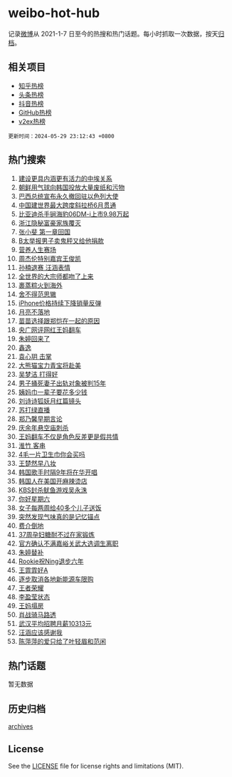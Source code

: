 # weibo-hot-hub

记录[微博](https://www.weibo.com)从 2021-1-7 日至今的热搜和热门话题。每小时抓取一次数据，按天[归档](archives)。

## 相关项目

- [知乎热榜](https://github.com/lonnyzhang423/zhihu-hot-hub)
- [头条热榜](https://github.com/lonnyzhang423/toutiao-hot-hub)
- [抖音热榜](https://github.com/lonnyzhang423/douyin-hot-hub)
- [GitHub热榜](https://github.com/lonnyzhang423/github-hot-hub)
- [v2ex热榜](https://github.com/lonnyzhang423/v2ex-hot-hub)


`更新时间：2024-05-29 23:12:43 +0800`

## 热门搜索

1. [建设更具内涵更有活力的中埃关系](https://m.weibo.cn/search?containerid=100103type%3D1%26t%3D10%26q%3D%23%E5%BB%BA%E8%AE%BE%E6%9B%B4%E5%85%B7%E5%86%85%E6%B6%B5%E6%9B%B4%E6%9C%89%E6%B4%BB%E5%8A%9B%E7%9A%84%E4%B8%AD%E5%9F%83%E5%85%B3%E7%B3%BB%23&stream_entry_id=51&isnewpage=1&extparam=seat%3D1%26filter_type%3Drealtimehot%26stream_entry_id%3D51%26c_type%3D51%26pos%3D0%26cate%3D10103%26q%3D%2523%25E5%25BB%25BA%25E8%25AE%25BE%25E6%259B%25B4%25E5%2585%25B7%25E5%2586%2585%25E6%25B6%25B5%25E6%259B%25B4%25E6%259C%2589%25E6%25B4%25BB%25E5%258A%259B%25E7%259A%2584%25E4%25B8%25AD%25E5%259F%2583%25E5%2585%25B3%25E7%25B3%25BB%2523%26dgr%3D0%26display_time%3D1716995562%26pre_seqid%3D171699556280393447139)
1. [朝鲜用气球向韩国投放大量废纸和污物](https://m.weibo.cn/search?containerid=100103type%3D1%26t%3D10%26q%3D%23%E6%9C%9D%E9%B2%9C%E7%94%A8%E6%B0%94%E7%90%83%E5%90%91%E9%9F%A9%E5%9B%BD%E6%8A%95%E6%94%BE%E5%A4%A7%E9%87%8F%E5%BA%9F%E7%BA%B8%E5%92%8C%E6%B1%A1%E7%89%A9%23&stream_entry_id=31&isnewpage=1&extparam=seat%3D1%26filter_type%3Drealtimehot%26lcate%3D5001%26c_type%3D31%26realpos%3D1%26cate%3D5001%26q%3D%2523%25E6%259C%259D%25E9%25B2%259C%25E7%2594%25A8%25E6%25B0%2594%25E7%2590%2583%25E5%2590%2591%25E9%259F%25A9%25E5%259B%25BD%25E6%258A%2595%25E6%2594%25BE%25E5%25A4%25A7%25E9%2587%258F%25E5%25BA%259F%25E7%25BA%25B8%25E5%2592%258C%25E6%25B1%25A1%25E7%2589%25A9%2523%26band_rank%3D1%26stream_entry_id%3D31%26flag%3D0%26dgr%3D0%26pos%3D0%26display_time%3D1716995562%26pre_seqid%3D171699556280393447139)
1. [巴西总统宣布永久撤回驻以色列大使](https://m.weibo.cn/search?containerid=100103type%3D1%26t%3D10%26q%3D%23%E5%B7%B4%E8%A5%BF%E6%80%BB%E7%BB%9F%E5%AE%A3%E5%B8%83%E6%B0%B8%E4%B9%85%E6%92%A4%E5%9B%9E%E9%A9%BB%E4%BB%A5%E8%89%B2%E5%88%97%E5%A4%A7%E4%BD%BF%23&stream_entry_id=31&isnewpage=1&extparam=seat%3D1%26filter_type%3Drealtimehot%26lcate%3D5001%26c_type%3D31%26realpos%3D2%26cate%3D5001%26q%3D%2523%25E5%25B7%25B4%25E8%25A5%25BF%25E6%2580%25BB%25E7%25BB%259F%25E5%25AE%25A3%25E5%25B8%2583%25E6%25B0%25B8%25E4%25B9%2585%25E6%2592%25A4%25E5%259B%259E%25E9%25A9%25BB%25E4%25BB%25A5%25E8%2589%25B2%25E5%2588%2597%25E5%25A4%25A7%25E4%25BD%25BF%2523%26band_rank%3D2%26stream_entry_id%3D31%26flag%3D1%26dgr%3D0%26pos%3D1%26display_time%3D1716995562%26pre_seqid%3D171699556280393447139)
1. [中国建世界最大跨度斜拉桥6月贯通](https://m.weibo.cn/search?containerid=100103type%3D1%26t%3D10%26q%3D%23%E4%B8%AD%E5%9B%BD%E5%BB%BA%E4%B8%96%E7%95%8C%E6%9C%80%E5%A4%A7%E8%B7%A8%E5%BA%A6%E6%96%9C%E6%8B%89%E6%A1%A56%E6%9C%88%E8%B4%AF%E9%80%9A%23&stream_entry_id=31&isnewpage=1&extparam=seat%3D1%26filter_type%3Drealtimehot%26lcate%3D5001%26c_type%3D31%26realpos%3D3%26cate%3D5001%26q%3D%2523%25E4%25B8%25AD%25E5%259B%25BD%25E5%25BB%25BA%25E4%25B8%2596%25E7%2595%258C%25E6%259C%2580%25E5%25A4%25A7%25E8%25B7%25A8%25E5%25BA%25A6%25E6%2596%259C%25E6%258B%2589%25E6%25A1%25A56%25E6%259C%2588%25E8%25B4%25AF%25E9%2580%259A%2523%26band_rank%3D3%26stream_entry_id%3D31%26flag%3D1%26dgr%3D0%26pos%3D2%26display_time%3D1716995562%26pre_seqid%3D171699556280393447139)
1. [比亚迪杀手锏海豹06DM-i上市9.98万起](https://m.weibo.cn/search?containerid=100103type%3D1%26t%3D10%26q%3D%23%E6%AF%94%E4%BA%9A%E8%BF%AA%E6%9D%80%E6%89%8B%E9%94%8F%E6%B5%B7%E8%B1%B906DM-i%E4%B8%8A%E5%B8%829.98%E4%B8%87%E8%B5%B7%23&stream_entry_id=31&isnewpage=1&extparam=seat%3D1%26filter_type%3Drealtimehot%26lcate%3D5001%26c_type%3D31%26topic_ad%3D1%26cate%3D5001%26q%3D%2523%25E6%25AF%2594%25E4%25BA%259A%25E8%25BF%25AA%25E6%259D%2580%25E6%2589%258B%25E9%2594%258F%25E6%25B5%25B7%25E8%25B1%25B906DM-i%25E4%25B8%258A%25E5%25B8%25829.98%25E4%25B8%2587%25E8%25B5%25B7%2523%26band_rank%3D4%26stream_entry_id%3D31%26is_ad_pos%3D1%26dgr%3D0%26adid%3D239433%26pos%3D3%26display_time%3D1716995562%26pre_seqid%3D171699556280393447139)
1. [浙江隐秘富豪家族覆灭](https://m.weibo.cn/search?containerid=100103type%3D1%26t%3D10%26q%3D%23%E6%B5%99%E6%B1%9F%E9%9A%90%E7%A7%98%E5%AF%8C%E8%B1%AA%E5%AE%B6%E6%97%8F%E8%A6%86%E7%81%AD%23&stream_entry_id=31&isnewpage=1&extparam=seat%3D1%26filter_type%3Drealtimehot%26lcate%3D5001%26c_type%3D31%26realpos%3D4%26cate%3D5001%26q%3D%2523%25E6%25B5%2599%25E6%25B1%259F%25E9%259A%2590%25E7%25A7%2598%25E5%25AF%258C%25E8%25B1%25AA%25E5%25AE%25B6%25E6%2597%258F%25E8%25A6%2586%25E7%2581%25AD%2523%26band_rank%3D4%26stream_entry_id%3D31%26flag%3D1%26dgr%3D0%26pos%3D4%26display_time%3D1716995562%26pre_seqid%3D171699556280393447139)
1. [张小斐 第一章回国](https://m.weibo.cn/search?containerid=100103type%3D1%26t%3D10%26q%3D%E5%BC%A0%E5%B0%8F%E6%96%90+%E7%AC%AC%E4%B8%80%E7%AB%A0%E5%9B%9E%E5%9B%BD&stream_entry_id=31&isnewpage=1&extparam=seat%3D1%26filter_type%3Drealtimehot%26lcate%3D5001%26c_type%3D31%26realpos%3D5%26cate%3D5001%26q%3D%25E5%25BC%25A0%25E5%25B0%258F%25E6%2596%2590%2520%25E7%25AC%25AC%25E4%25B8%2580%25E7%25AB%25A0%25E5%259B%259E%25E5%259B%25BD%26band_rank%3D5%26stream_entry_id%3D31%26flag%3D1%26dgr%3D0%26pos%3D5%26display_time%3D1716995562%26pre_seqid%3D171699556280393447139)
1. [B太举报男子卖鬼秤又给他捐款](https://m.weibo.cn/search?containerid=100103type%3D1%26t%3D10%26q%3D%23B%E5%A4%AA%E4%B8%BE%E6%8A%A5%E7%94%B7%E5%AD%90%E5%8D%96%E9%AC%BC%E7%A7%A4%E5%8F%88%E7%BB%99%E4%BB%96%E6%8D%90%E6%AC%BE%23&stream_entry_id=31&isnewpage=1&extparam=seat%3D1%26filter_type%3Drealtimehot%26lcate%3D5001%26c_type%3D31%26realpos%3D6%26cate%3D5001%26q%3D%2523B%25E5%25A4%25AA%25E4%25B8%25BE%25E6%258A%25A5%25E7%2594%25B7%25E5%25AD%2590%25E5%258D%2596%25E9%25AC%25BC%25E7%25A7%25A4%25E5%258F%2588%25E7%25BB%2599%25E4%25BB%2596%25E6%258D%2590%25E6%25AC%25BE%2523%26band_rank%3D6%26stream_entry_id%3D31%26flag%3D1%26dgr%3D0%26pos%3D6%26display_time%3D1716995562%26pre_seqid%3D171699556280393447139)
1. [营养人生赛场](https://m.weibo.cn/search?containerid=100103type%3D1%26t%3D10%26q%3D%23%E8%90%A5%E5%85%BB%E4%BA%BA%E7%94%9F%E8%B5%9B%E5%9C%BA%23&stream_entry_id=31&isnewpage=1&extparam=seat%3D1%26filter_type%3Drealtimehot%26lcate%3D5001%26c_type%3D31%26topic_ad%3D1%26cate%3D5001%26q%3D%2523%25E8%2590%25A5%25E5%2585%25BB%25E4%25BA%25BA%25E7%2594%259F%25E8%25B5%259B%25E5%259C%25BA%2523%26band_rank%3D7%26stream_entry_id%3D31%26is_ad_pos%3D1%26dgr%3D0%26adid%3D238223%26pos%3D7%26display_time%3D1716995562%26pre_seqid%3D171699556280393447139)
1. [周杰伦特别嘉宾王俊凯](https://m.weibo.cn/search?containerid=100103type%3D1%26t%3D10%26q%3D%23%E5%91%A8%E6%9D%B0%E4%BC%A6%E7%89%B9%E5%88%AB%E5%98%89%E5%AE%BE%E7%8E%8B%E4%BF%8A%E5%87%AF%23&stream_entry_id=31&isnewpage=1&extparam=seat%3D1%26filter_type%3Drealtimehot%26lcate%3D5001%26c_type%3D31%26realpos%3D7%26cate%3D5001%26q%3D%2523%25E5%2591%25A8%25E6%259D%25B0%25E4%25BC%25A6%25E7%2589%25B9%25E5%2588%25AB%25E5%2598%2589%25E5%25AE%25BE%25E7%258E%258B%25E4%25BF%258A%25E5%2587%25AF%2523%26band_rank%3D7%26stream_entry_id%3D31%26flag%3D2%26dgr%3D0%26pos%3D8%26display_time%3D1716995562%26pre_seqid%3D171699556280393447139)
1. [孙楠退赛 汪涵表情](https://m.weibo.cn/search?containerid=100103type%3D1%26t%3D10%26q%3D%E5%AD%99%E6%A5%A0%E9%80%80%E8%B5%9B+%E6%B1%AA%E6%B6%B5%E8%A1%A8%E6%83%85&stream_entry_id=31&isnewpage=1&extparam=seat%3D1%26filter_type%3Drealtimehot%26lcate%3D5001%26c_type%3D31%26realpos%3D8%26cate%3D5001%26q%3D%25E5%25AD%2599%25E6%25A5%25A0%25E9%2580%2580%25E8%25B5%259B%2520%25E6%25B1%25AA%25E6%25B6%25B5%25E8%25A1%25A8%25E6%2583%2585%26band_rank%3D8%26stream_entry_id%3D31%26flag%3D2%26dgr%3D0%26pos%3D9%26display_time%3D1716995562%26pre_seqid%3D171699556280393447139)
1. [全世界的大宗师都吻了上来](https://m.weibo.cn/search?containerid=100103type%3D1%26t%3D10%26q%3D%E5%85%A8%E4%B8%96%E7%95%8C%E7%9A%84%E5%A4%A7%E5%AE%97%E5%B8%88%E9%83%BD%E5%90%BB%E4%BA%86%E4%B8%8A%E6%9D%A5&stream_entry_id=31&isnewpage=1&extparam=seat%3D1%26filter_type%3Drealtimehot%26lcate%3D5001%26c_type%3D31%26realpos%3D9%26cate%3D5001%26q%3D%25E5%2585%25A8%25E4%25B8%2596%25E7%2595%258C%25E7%259A%2584%25E5%25A4%25A7%25E5%25AE%2597%25E5%25B8%2588%25E9%2583%25BD%25E5%2590%25BB%25E4%25BA%2586%25E4%25B8%258A%25E6%259D%25A5%26band_rank%3D9%26stream_entry_id%3D31%26flag%3D1%26dgr%3D0%26pos%3D10%26display_time%3D1716995562%26pre_seqid%3D171699556280393447139)
1. [裹蒸粽火到海外](https://m.weibo.cn/search?containerid=100103type%3D1%26t%3D10%26q%3D%23%E8%A3%B9%E8%92%B8%E7%B2%BD%E7%81%AB%E5%88%B0%E6%B5%B7%E5%A4%96%23&stream_entry_id=31&isnewpage=1&extparam=seat%3D1%26filter_type%3Drealtimehot%26lcate%3D5001%26c_type%3D31%26realpos%3D10%26cate%3D5001%26q%3D%2523%25E8%25A3%25B9%25E8%2592%25B8%25E7%25B2%25BD%25E7%2581%25AB%25E5%2588%25B0%25E6%25B5%25B7%25E5%25A4%2596%2523%26band_rank%3D10%26stream_entry_id%3D31%26flag%3D1%26dgr%3D0%26pos%3D11%26display_time%3D1716995562%26pre_seqid%3D171699556280393447139)
1. [舍不得范思辙](https://m.weibo.cn/search?containerid=100103type%3D1%26t%3D10%26q%3D%23%E8%88%8D%E4%B8%8D%E5%BE%97%E8%8C%83%E6%80%9D%E8%BE%99%23&stream_entry_id=31&isnewpage=1&extparam=seat%3D1%26filter_type%3Drealtimehot%26lcate%3D5001%26c_type%3D31%26realpos%3D11%26cate%3D5001%26q%3D%2523%25E8%2588%258D%25E4%25B8%258D%25E5%25BE%2597%25E8%258C%2583%25E6%2580%259D%25E8%25BE%2599%2523%26band_rank%3D11%26stream_entry_id%3D31%26flag%3D0%26dgr%3D0%26pos%3D12%26display_time%3D1716995562%26pre_seqid%3D171699556280393447139)
1. [iPhone价格持续下降销量反弹](https://m.weibo.cn/search?containerid=100103type%3D1%26t%3D10%26q%3D%23iPhone%E4%BB%B7%E6%A0%BC%E6%8C%81%E7%BB%AD%E4%B8%8B%E9%99%8D%E9%94%80%E9%87%8F%E5%8F%8D%E5%BC%B9%23&stream_entry_id=31&isnewpage=1&extparam=seat%3D1%26filter_type%3Drealtimehot%26lcate%3D5001%26c_type%3D31%26realpos%3D12%26cate%3D5001%26q%3D%2523iPhone%25E4%25BB%25B7%25E6%25A0%25BC%25E6%258C%2581%25E7%25BB%25AD%25E4%25B8%258B%25E9%2599%258D%25E9%2594%2580%25E9%2587%258F%25E5%258F%258D%25E5%25BC%25B9%2523%26band_rank%3D12%26stream_entry_id%3D31%26flag%3D0%26dgr%3D0%26pos%3D13%26display_time%3D1716995562%26pre_seqid%3D171699556280393447139)
1. [月亮不落地](https://m.weibo.cn/search?containerid=100103type%3D1%26t%3D10%26q%3D%E6%9C%88%E4%BA%AE%E4%B8%8D%E8%90%BD%E5%9C%B0&stream_entry_id=31&isnewpage=1&extparam=seat%3D1%26filter_type%3Drealtimehot%26lcate%3D5001%26c_type%3D31%26realpos%3D13%26cate%3D5001%26q%3D%25E6%259C%2588%25E4%25BA%25AE%25E4%25B8%258D%25E8%2590%25BD%25E5%259C%25B0%26band_rank%3D13%26stream_entry_id%3D31%26flag%3D1%26dgr%3D0%26pos%3D14%26display_time%3D1716995562%26pre_seqid%3D171699556280393447139)
1. [苗苗选择跟郑恺在一起的原因](https://m.weibo.cn/search?containerid=100103type%3D1%26t%3D10%26q%3D%23%E8%8B%97%E8%8B%97%E9%80%89%E6%8B%A9%E8%B7%9F%E9%83%91%E6%81%BA%E5%9C%A8%E4%B8%80%E8%B5%B7%E7%9A%84%E5%8E%9F%E5%9B%A0%23&stream_entry_id=31&isnewpage=1&extparam=seat%3D1%26filter_type%3Drealtimehot%26lcate%3D5001%26c_type%3D31%26realpos%3D14%26cate%3D5001%26q%3D%2523%25E8%258B%2597%25E8%258B%2597%25E9%2580%2589%25E6%258B%25A9%25E8%25B7%259F%25E9%2583%2591%25E6%2581%25BA%25E5%259C%25A8%25E4%25B8%2580%25E8%25B5%25B7%25E7%259A%2584%25E5%258E%259F%25E5%259B%25A0%2523%26band_rank%3D14%26stream_entry_id%3D31%26flag%3D2%26dgr%3D0%26pos%3D15%26display_time%3D1716995562%26pre_seqid%3D171699556280393447139)
1. [央广网评网红王妈翻车](https://m.weibo.cn/search?containerid=100103type%3D1%26t%3D10%26q%3D%23%E5%A4%AE%E5%B9%BF%E7%BD%91%E8%AF%84%E7%BD%91%E7%BA%A2%E7%8E%8B%E5%A6%88%E7%BF%BB%E8%BD%A6%23&stream_entry_id=31&isnewpage=1&extparam=seat%3D1%26filter_type%3Drealtimehot%26lcate%3D5001%26c_type%3D31%26realpos%3D15%26cate%3D5001%26q%3D%2523%25E5%25A4%25AE%25E5%25B9%25BF%25E7%25BD%2591%25E8%25AF%2584%25E7%25BD%2591%25E7%25BA%25A2%25E7%258E%258B%25E5%25A6%2588%25E7%25BF%25BB%25E8%25BD%25A6%2523%26band_rank%3D15%26stream_entry_id%3D31%26flag%3D1%26dgr%3D0%26pos%3D16%26display_time%3D1716995562%26pre_seqid%3D171699556280393447139)
1. [朱婷回来了](https://m.weibo.cn/search?containerid=100103type%3D1%26t%3D10%26q%3D%E6%9C%B1%E5%A9%B7%E5%9B%9E%E6%9D%A5%E4%BA%86&stream_entry_id=31&isnewpage=1&extparam=seat%3D1%26filter_type%3Drealtimehot%26lcate%3D5001%26c_type%3D31%26realpos%3D16%26cate%3D5001%26q%3D%25E6%259C%25B1%25E5%25A9%25B7%25E5%259B%259E%25E6%259D%25A5%25E4%25BA%2586%26band_rank%3D16%26stream_entry_id%3D31%26flag%3D1%26dgr%3D0%26pos%3D17%26display_time%3D1716995562%26pre_seqid%3D171699556280393447139)
1. [鑫逸](https://m.weibo.cn/search?containerid=100103type%3D1%26t%3D10%26q%3D%E9%91%AB%E9%80%B8&stream_entry_id=31&isnewpage=1&extparam=seat%3D1%26filter_type%3Drealtimehot%26lcate%3D5001%26c_type%3D31%26realpos%3D17%26cate%3D5001%26q%3D%25E9%2591%25AB%25E9%2580%25B8%26band_rank%3D17%26stream_entry_id%3D31%26flag%3D1%26dgr%3D0%26pos%3D18%26display_time%3D1716995562%26pre_seqid%3D171699556280393447139)
1. [袁心玥 击掌](https://m.weibo.cn/search?containerid=100103type%3D1%26t%3D10%26q%3D%E8%A2%81%E5%BF%83%E7%8E%A5+%E5%87%BB%E6%8E%8C&stream_entry_id=31&isnewpage=1&extparam=seat%3D1%26filter_type%3Drealtimehot%26lcate%3D5001%26c_type%3D31%26realpos%3D18%26cate%3D5001%26q%3D%25E8%25A2%2581%25E5%25BF%2583%25E7%258E%25A5%2520%25E5%2587%25BB%25E6%258E%258C%26band_rank%3D18%26stream_entry_id%3D31%26flag%3D0%26dgr%3D0%26pos%3D19%26display_time%3D1716995562%26pre_seqid%3D171699556280393447139)
1. [大熊猫宝力青宝将赴美](https://m.weibo.cn/search?containerid=100103type%3D1%26t%3D10%26q%3D%23%E5%A4%A7%E7%86%8A%E7%8C%AB%E5%AE%9D%E5%8A%9B%E9%9D%92%E5%AE%9D%E5%B0%86%E8%B5%B4%E7%BE%8E%23&stream_entry_id=31&isnewpage=1&extparam=seat%3D1%26filter_type%3Drealtimehot%26lcate%3D5001%26c_type%3D31%26realpos%3D19%26cate%3D5001%26q%3D%2523%25E5%25A4%25A7%25E7%2586%258A%25E7%258C%25AB%25E5%25AE%259D%25E5%258A%259B%25E9%259D%2592%25E5%25AE%259D%25E5%25B0%2586%25E8%25B5%25B4%25E7%25BE%258E%2523%26band_rank%3D19%26stream_entry_id%3D31%26flag%3D1%26dgr%3D0%26pos%3D20%26display_time%3D1716995562%26pre_seqid%3D171699556280393447139)
1. [吴梦洁 打得好](https://m.weibo.cn/search?containerid=100103type%3D1%26t%3D10%26q%3D%E5%90%B4%E6%A2%A6%E6%B4%81+%E6%89%93%E5%BE%97%E5%A5%BD&stream_entry_id=31&isnewpage=1&extparam=seat%3D1%26filter_type%3Drealtimehot%26lcate%3D5001%26c_type%3D31%26realpos%3D20%26cate%3D5001%26q%3D%25E5%2590%25B4%25E6%25A2%25A6%25E6%25B4%2581%2520%25E6%2589%2593%25E5%25BE%2597%25E5%25A5%25BD%26band_rank%3D20%26stream_entry_id%3D31%26flag%3D1%26dgr%3D0%26pos%3D21%26display_time%3D1716995562%26pre_seqid%3D171699556280393447139)
1. [男子捅死妻子出轨对象被判15年](https://m.weibo.cn/search?containerid=100103type%3D1%26t%3D10%26q%3D%23%E7%94%B7%E5%AD%90%E6%8D%85%E6%AD%BB%E5%A6%BB%E5%AD%90%E5%87%BA%E8%BD%A8%E5%AF%B9%E8%B1%A1%E8%A2%AB%E5%88%A415%E5%B9%B4%23&stream_entry_id=31&isnewpage=1&extparam=seat%3D1%26filter_type%3Drealtimehot%26lcate%3D5001%26c_type%3D31%26realpos%3D21%26cate%3D5001%26q%3D%2523%25E7%2594%25B7%25E5%25AD%2590%25E6%258D%2585%25E6%25AD%25BB%25E5%25A6%25BB%25E5%25AD%2590%25E5%2587%25BA%25E8%25BD%25A8%25E5%25AF%25B9%25E8%25B1%25A1%25E8%25A2%25AB%25E5%2588%25A415%25E5%25B9%25B4%2523%26band_rank%3D21%26stream_entry_id%3D31%26flag%3D2%26dgr%3D0%26pos%3D22%26display_time%3D1716995562%26pre_seqid%3D171699556280393447139)
1. [姨妈巾一辈子要花多少钱](https://m.weibo.cn/search?containerid=100103type%3D1%26t%3D10%26q%3D%23%E5%A7%A8%E5%A6%88%E5%B7%BE%E4%B8%80%E8%BE%88%E5%AD%90%E8%A6%81%E8%8A%B1%E5%A4%9A%E5%B0%91%E9%92%B1%23&stream_entry_id=31&isnewpage=1&extparam=seat%3D1%26filter_type%3Drealtimehot%26lcate%3D5001%26c_type%3D31%26realpos%3D22%26cate%3D5001%26q%3D%2523%25E5%25A7%25A8%25E5%25A6%2588%25E5%25B7%25BE%25E4%25B8%2580%25E8%25BE%2588%25E5%25AD%2590%25E8%25A6%2581%25E8%258A%25B1%25E5%25A4%259A%25E5%25B0%2591%25E9%2592%25B1%2523%26band_rank%3D22%26stream_entry_id%3D31%26flag%3D0%26dgr%3D0%26pos%3D23%26display_time%3D1716995562%26pre_seqid%3D171699556280393447139)
1. [刘诗诗狐妖月红篇镜头](https://m.weibo.cn/search?containerid=100103type%3D1%26t%3D10%26q%3D%23%E5%88%98%E8%AF%97%E8%AF%97%E7%8B%90%E5%A6%96%E6%9C%88%E7%BA%A2%E7%AF%87%E9%95%9C%E5%A4%B4%23&stream_entry_id=31&isnewpage=1&extparam=seat%3D1%26filter_type%3Drealtimehot%26lcate%3D5001%26c_type%3D31%26realpos%3D23%26cate%3D5001%26q%3D%2523%25E5%2588%2598%25E8%25AF%2597%25E8%25AF%2597%25E7%258B%2590%25E5%25A6%2596%25E6%259C%2588%25E7%25BA%25A2%25E7%25AF%2587%25E9%2595%259C%25E5%25A4%25B4%2523%26band_rank%3D23%26stream_entry_id%3D31%26flag%3D0%26dgr%3D0%26pos%3D24%26display_time%3D1716995562%26pre_seqid%3D171699556280393447139)
1. [苏打绿直播](https://m.weibo.cn/search?containerid=100103type%3D1%26t%3D10%26q%3D%E8%8B%8F%E6%89%93%E7%BB%BF%E7%9B%B4%E6%92%AD&stream_entry_id=31&isnewpage=1&extparam=seat%3D1%26filter_type%3Drealtimehot%26lcate%3D5001%26c_type%3D31%26realpos%3D24%26cate%3D5001%26q%3D%25E8%258B%258F%25E6%2589%2593%25E7%25BB%25BF%25E7%259B%25B4%25E6%2592%25AD%26band_rank%3D24%26stream_entry_id%3D31%26flag%3D1%26dgr%3D0%26pos%3D25%26display_time%3D1716995562%26pre_seqid%3D171699556280393447139)
1. [郑乃馨早期言论](https://m.weibo.cn/search?containerid=100103type%3D1%26t%3D10%26q%3D%23%E9%83%91%E4%B9%83%E9%A6%A8%E6%97%A9%E6%9C%9F%E8%A8%80%E8%AE%BA%23&stream_entry_id=31&isnewpage=1&extparam=seat%3D1%26filter_type%3Drealtimehot%26lcate%3D5001%26c_type%3D31%26realpos%3D25%26cate%3D5001%26q%3D%2523%25E9%2583%2591%25E4%25B9%2583%25E9%25A6%25A8%25E6%2597%25A9%25E6%259C%259F%25E8%25A8%2580%25E8%25AE%25BA%2523%26band_rank%3D25%26stream_entry_id%3D31%26flag%3D0%26dgr%3D0%26pos%3D26%26display_time%3D1716995562%26pre_seqid%3D171699556280393447139)
1. [庆余年悬空庙刺杀](https://m.weibo.cn/search?containerid=100103type%3D1%26t%3D10%26q%3D%23%E5%BA%86%E4%BD%99%E5%B9%B4%E6%82%AC%E7%A9%BA%E5%BA%99%E5%88%BA%E6%9D%80%23&stream_entry_id=31&isnewpage=1&extparam=seat%3D1%26filter_type%3Drealtimehot%26lcate%3D5001%26c_type%3D31%26realpos%3D26%26cate%3D5001%26q%3D%2523%25E5%25BA%2586%25E4%25BD%2599%25E5%25B9%25B4%25E6%2582%25AC%25E7%25A9%25BA%25E5%25BA%2599%25E5%2588%25BA%25E6%259D%2580%2523%26band_rank%3D26%26stream_entry_id%3D31%26flag%3D0%26dgr%3D0%26pos%3D27%26display_time%3D1716995562%26pre_seqid%3D171699556280393447139)
1. [王妈翻车不仅是角色反差更是假共情](https://m.weibo.cn/search?containerid=100103type%3D1%26t%3D10%26q%3D%23%E7%8E%8B%E5%A6%88%E7%BF%BB%E8%BD%A6%E4%B8%8D%E4%BB%85%E6%98%AF%E8%A7%92%E8%89%B2%E5%8F%8D%E5%B7%AE%E6%9B%B4%E6%98%AF%E5%81%87%E5%85%B1%E6%83%85%23&stream_entry_id=31&isnewpage=1&extparam=seat%3D1%26filter_type%3Drealtimehot%26lcate%3D5001%26c_type%3D31%26realpos%3D27%26cate%3D5001%26q%3D%2523%25E7%258E%258B%25E5%25A6%2588%25E7%25BF%25BB%25E8%25BD%25A6%25E4%25B8%258D%25E4%25BB%2585%25E6%2598%25AF%25E8%25A7%2592%25E8%2589%25B2%25E5%258F%258D%25E5%25B7%25AE%25E6%259B%25B4%25E6%2598%25AF%25E5%2581%2587%25E5%2585%25B1%25E6%2583%2585%2523%26band_rank%3D27%26stream_entry_id%3D31%26flag%3D1%26dgr%3D0%26pos%3D28%26display_time%3D1716995562%26pre_seqid%3D171699556280393447139)
1. [淮竹 客串](https://m.weibo.cn/search?containerid=100103type%3D1%26t%3D10%26q%3D%E6%B7%AE%E7%AB%B9+%E5%AE%A2%E4%B8%B2&stream_entry_id=31&isnewpage=1&extparam=seat%3D1%26filter_type%3Drealtimehot%26lcate%3D5001%26c_type%3D31%26realpos%3D28%26cate%3D5001%26q%3D%25E6%25B7%25AE%25E7%25AB%25B9%2520%25E5%25AE%25A2%25E4%25B8%25B2%26band_rank%3D28%26stream_entry_id%3D31%26flag%3D0%26dgr%3D0%26pos%3D29%26display_time%3D1716995562%26pre_seqid%3D171699556280393447139)
1. [4毛一片卫生巾你会买吗](https://m.weibo.cn/search?containerid=100103type%3D1%26t%3D10%26q%3D%234%E6%AF%9B%E4%B8%80%E7%89%87%E5%8D%AB%E7%94%9F%E5%B7%BE%E4%BD%A0%E4%BC%9A%E4%B9%B0%E5%90%97%23&stream_entry_id=31&isnewpage=1&extparam=seat%3D1%26filter_type%3Drealtimehot%26lcate%3D5001%26c_type%3D31%26realpos%3D29%26cate%3D5001%26q%3D%25234%25E6%25AF%259B%25E4%25B8%2580%25E7%2589%2587%25E5%258D%25AB%25E7%2594%259F%25E5%25B7%25BE%25E4%25BD%25A0%25E4%25BC%259A%25E4%25B9%25B0%25E5%2590%2597%2523%26band_rank%3D29%26stream_entry_id%3D31%26flag%3D1%26dgr%3D0%26pos%3D30%26display_time%3D1716995562%26pre_seqid%3D171699556280393447139)
1. [王楚然早八妆](https://m.weibo.cn/search?containerid=100103type%3D1%26t%3D10%26q%3D%23%E7%8E%8B%E6%A5%9A%E7%84%B6%E6%97%A9%E5%85%AB%E5%A6%86%23&stream_entry_id=31&isnewpage=1&extparam=seat%3D1%26filter_type%3Drealtimehot%26lcate%3D5001%26c_type%3D31%26realpos%3D30%26cate%3D5001%26q%3D%2523%25E7%258E%258B%25E6%25A5%259A%25E7%2584%25B6%25E6%2597%25A9%25E5%2585%25AB%25E5%25A6%2586%2523%26band_rank%3D30%26stream_entry_id%3D31%26flag%3D1%26dgr%3D0%26pos%3D31%26display_time%3D1716995562%26pre_seqid%3D171699556280393447139)
1. [韩国歌手时隔9年将在华开唱](https://m.weibo.cn/search?containerid=100103type%3D1%26t%3D10%26q%3D%23%E9%9F%A9%E5%9B%BD%E6%AD%8C%E6%89%8B%E6%97%B6%E9%9A%949%E5%B9%B4%E5%B0%86%E5%9C%A8%E5%8D%8E%E5%BC%80%E5%94%B1%23&stream_entry_id=31&isnewpage=1&extparam=seat%3D1%26filter_type%3Drealtimehot%26lcate%3D5001%26c_type%3D31%26realpos%3D31%26cate%3D5001%26q%3D%2523%25E9%259F%25A9%25E5%259B%25BD%25E6%25AD%258C%25E6%2589%258B%25E6%2597%25B6%25E9%259A%25949%25E5%25B9%25B4%25E5%25B0%2586%25E5%259C%25A8%25E5%258D%258E%25E5%25BC%2580%25E5%2594%25B1%2523%26band_rank%3D31%26stream_entry_id%3D31%26flag%3D0%26dgr%3D0%26pos%3D32%26display_time%3D1716995562%26pre_seqid%3D171699556280393447139)
1. [韩国人在美国开麻辣烫店](https://m.weibo.cn/search?containerid=100103type%3D1%26t%3D10%26q%3D%23%E9%9F%A9%E5%9B%BD%E4%BA%BA%E5%9C%A8%E7%BE%8E%E5%9B%BD%E5%BC%80%E9%BA%BB%E8%BE%A3%E7%83%AB%E5%BA%97%23&stream_entry_id=31&isnewpage=1&extparam=seat%3D1%26filter_type%3Drealtimehot%26lcate%3D5001%26c_type%3D31%26realpos%3D32%26cate%3D5001%26q%3D%2523%25E9%259F%25A9%25E5%259B%25BD%25E4%25BA%25BA%25E5%259C%25A8%25E7%25BE%258E%25E5%259B%25BD%25E5%25BC%2580%25E9%25BA%25BB%25E8%25BE%25A3%25E7%2583%25AB%25E5%25BA%2597%2523%26band_rank%3D32%26stream_entry_id%3D31%26flag%3D0%26dgr%3D0%26pos%3D33%26display_time%3D1716995562%26pre_seqid%3D171699556280393447139)
1. [KBS封杀鱿鱼游戏吴永洙](https://m.weibo.cn/search?containerid=100103type%3D1%26t%3D10%26q%3D%23KBS%E5%B0%81%E6%9D%80%E9%B1%BF%E9%B1%BC%E6%B8%B8%E6%88%8F%E5%90%B4%E6%B0%B8%E6%B4%99%23&stream_entry_id=31&isnewpage=1&extparam=seat%3D1%26filter_type%3Drealtimehot%26lcate%3D5001%26c_type%3D31%26realpos%3D33%26cate%3D5001%26q%3D%2523KBS%25E5%25B0%2581%25E6%259D%2580%25E9%25B1%25BF%25E9%25B1%25BC%25E6%25B8%25B8%25E6%2588%258F%25E5%2590%25B4%25E6%25B0%25B8%25E6%25B4%2599%2523%26band_rank%3D33%26stream_entry_id%3D31%26flag%3D0%26dgr%3D0%26pos%3D34%26display_time%3D1716995562%26pre_seqid%3D171699556280393447139)
1. [你好星期六](https://m.weibo.cn/search?containerid=100103type%3D1%26t%3D10%26q%3D%E4%BD%A0%E5%A5%BD%E6%98%9F%E6%9C%9F%E5%85%AD&stream_entry_id=31&isnewpage=1&extparam=seat%3D1%26filter_type%3Drealtimehot%26lcate%3D5001%26c_type%3D31%26realpos%3D34%26cate%3D5001%26q%3D%25E4%25BD%25A0%25E5%25A5%25BD%25E6%2598%259F%25E6%259C%259F%25E5%2585%25AD%26band_rank%3D34%26stream_entry_id%3D31%26flag%3D1%26dgr%3D0%26pos%3D35%26display_time%3D1716995562%26pre_seqid%3D171699556280393447139)
1. [女子每两周给40多个儿子送饭](https://m.weibo.cn/search?containerid=100103type%3D1%26t%3D10%26q%3D%23%E5%A5%B3%E5%AD%90%E6%AF%8F%E4%B8%A4%E5%91%A8%E7%BB%9940%E5%A4%9A%E4%B8%AA%E5%84%BF%E5%AD%90%E9%80%81%E9%A5%AD%23&stream_entry_id=31&isnewpage=1&extparam=seat%3D1%26filter_type%3Drealtimehot%26lcate%3D5001%26c_type%3D31%26realpos%3D35%26cate%3D5001%26q%3D%2523%25E5%25A5%25B3%25E5%25AD%2590%25E6%25AF%258F%25E4%25B8%25A4%25E5%2591%25A8%25E7%25BB%259940%25E5%25A4%259A%25E4%25B8%25AA%25E5%2584%25BF%25E5%25AD%2590%25E9%2580%2581%25E9%25A5%25AD%2523%26band_rank%3D35%26stream_entry_id%3D31%26flag%3D32768%26dgr%3D0%26pos%3D36%26display_time%3D1716995562%26pre_seqid%3D171699556280393447139)
1. [突然发现气味真的是记忆锚点](https://m.weibo.cn/search?containerid=100103type%3D1%26t%3D10%26q%3D%23%E7%AA%81%E7%84%B6%E5%8F%91%E7%8E%B0%E6%B0%94%E5%91%B3%E7%9C%9F%E7%9A%84%E6%98%AF%E8%AE%B0%E5%BF%86%E9%94%9A%E7%82%B9%23&stream_entry_id=31&isnewpage=1&extparam=seat%3D1%26filter_type%3Drealtimehot%26lcate%3D5001%26c_type%3D31%26realpos%3D36%26cate%3D5001%26q%3D%2523%25E7%25AA%2581%25E7%2584%25B6%25E5%258F%2591%25E7%258E%25B0%25E6%25B0%2594%25E5%2591%25B3%25E7%259C%259F%25E7%259A%2584%25E6%2598%25AF%25E8%25AE%25B0%25E5%25BF%2586%25E9%2594%259A%25E7%2582%25B9%2523%26band_rank%3D36%26stream_entry_id%3D31%26flag%3D1%26dgr%3D0%26pos%3D37%26display_time%3D1716995562%26pre_seqid%3D171699556280393447139)
1. [费介倒地](https://m.weibo.cn/search?containerid=100103type%3D1%26t%3D10%26q%3D%23%E8%B4%B9%E4%BB%8B%E5%80%92%E5%9C%B0%23&stream_entry_id=31&isnewpage=1&extparam=seat%3D1%26filter_type%3Drealtimehot%26lcate%3D5001%26c_type%3D31%26realpos%3D37%26cate%3D5001%26q%3D%2523%25E8%25B4%25B9%25E4%25BB%258B%25E5%2580%2592%25E5%259C%25B0%2523%26band_rank%3D37%26stream_entry_id%3D31%26flag%3D0%26dgr%3D0%26pos%3D38%26display_time%3D1716995562%26pre_seqid%3D171699556280393447139)
1. [37周孕妇糖耐不过在家锻炼](https://m.weibo.cn/search?containerid=100103type%3D1%26t%3D10%26q%3D%2337%E5%91%A8%E5%AD%95%E5%A6%87%E7%B3%96%E8%80%90%E4%B8%8D%E8%BF%87%E5%9C%A8%E5%AE%B6%E9%94%BB%E7%82%BC%23&stream_entry_id=31&isnewpage=1&extparam=seat%3D1%26filter_type%3Drealtimehot%26lcate%3D5001%26c_type%3D31%26realpos%3D38%26cate%3D5001%26q%3D%252337%25E5%2591%25A8%25E5%25AD%2595%25E5%25A6%2587%25E7%25B3%2596%25E8%2580%2590%25E4%25B8%258D%25E8%25BF%2587%25E5%259C%25A8%25E5%25AE%25B6%25E9%2594%25BB%25E7%2582%25BC%2523%26band_rank%3D38%26stream_entry_id%3D31%26flag%3D1%26dgr%3D0%26pos%3D39%26display_time%3D1716995562%26pre_seqid%3D171699556280393447139)
1. [官方确认不满嘉峪关武大选调生离职](https://m.weibo.cn/search?containerid=100103type%3D1%26t%3D10%26q%3D%23%E5%AE%98%E6%96%B9%E7%A1%AE%E8%AE%A4%E4%B8%8D%E6%BB%A1%E5%98%89%E5%B3%AA%E5%85%B3%E6%AD%A6%E5%A4%A7%E9%80%89%E8%B0%83%E7%94%9F%E7%A6%BB%E8%81%8C%23&stream_entry_id=31&isnewpage=1&extparam=seat%3D1%26filter_type%3Drealtimehot%26lcate%3D5001%26c_type%3D31%26realpos%3D39%26cate%3D5001%26q%3D%2523%25E5%25AE%2598%25E6%2596%25B9%25E7%25A1%25AE%25E8%25AE%25A4%25E4%25B8%258D%25E6%25BB%25A1%25E5%2598%2589%25E5%25B3%25AA%25E5%2585%25B3%25E6%25AD%25A6%25E5%25A4%25A7%25E9%2580%2589%25E8%25B0%2583%25E7%2594%259F%25E7%25A6%25BB%25E8%2581%258C%2523%26band_rank%3D39%26stream_entry_id%3D31%26flag%3D0%26dgr%3D0%26pos%3D40%26display_time%3D1716995562%26pre_seqid%3D171699556280393447139)
1. [朱婷替补](https://m.weibo.cn/search?containerid=100103type%3D1%26t%3D10%26q%3D%E6%9C%B1%E5%A9%B7%E6%9B%BF%E8%A1%A5&stream_entry_id=31&isnewpage=1&extparam=seat%3D1%26filter_type%3Drealtimehot%26lcate%3D5001%26c_type%3D31%26realpos%3D40%26cate%3D5001%26q%3D%25E6%259C%25B1%25E5%25A9%25B7%25E6%259B%25BF%25E8%25A1%25A5%26band_rank%3D40%26stream_entry_id%3D31%26flag%3D0%26dgr%3D0%26pos%3D41%26display_time%3D1716995562%26pre_seqid%3D171699556280393447139)
1. [Rookie祝Ning退步六年](https://m.weibo.cn/search?containerid=100103type%3D1%26t%3D10%26q%3D%23Rookie%E7%A5%9DNing%E9%80%80%E6%AD%A5%E5%85%AD%E5%B9%B4%23&stream_entry_id=31&isnewpage=1&extparam=seat%3D1%26filter_type%3Drealtimehot%26lcate%3D5001%26c_type%3D31%26realpos%3D41%26cate%3D5001%26q%3D%2523Rookie%25E7%25A5%259DNing%25E9%2580%2580%25E6%25AD%25A5%25E5%2585%25AD%25E5%25B9%25B4%2523%26band_rank%3D41%26stream_entry_id%3D31%26flag%3D1%26dgr%3D0%26pos%3D42%26display_time%3D1716995562%26pre_seqid%3D171699556280393447139)
1. [王霏霏好A](https://m.weibo.cn/search?containerid=100103type%3D1%26t%3D10%26q%3D%23%E7%8E%8B%E9%9C%8F%E9%9C%8F%E5%A5%BDA%23&stream_entry_id=31&isnewpage=1&extparam=seat%3D1%26filter_type%3Drealtimehot%26lcate%3D5001%26c_type%3D31%26realpos%3D42%26cate%3D5001%26q%3D%2523%25E7%258E%258B%25E9%259C%258F%25E9%259C%258F%25E5%25A5%25BDA%2523%26band_rank%3D42%26stream_entry_id%3D31%26flag%3D1%26dgr%3D0%26pos%3D43%26display_time%3D1716995562%26pre_seqid%3D171699556280393447139)
1. [逐步取消各地新能源车限购](https://m.weibo.cn/search?containerid=100103type%3D1%26t%3D10%26q%3D%23%E9%80%90%E6%AD%A5%E5%8F%96%E6%B6%88%E5%90%84%E5%9C%B0%E6%96%B0%E8%83%BD%E6%BA%90%E8%BD%A6%E9%99%90%E8%B4%AD%23&stream_entry_id=31&isnewpage=1&extparam=seat%3D1%26filter_type%3Drealtimehot%26lcate%3D5001%26c_type%3D31%26realpos%3D43%26cate%3D5001%26q%3D%2523%25E9%2580%2590%25E6%25AD%25A5%25E5%258F%2596%25E6%25B6%2588%25E5%2590%2584%25E5%259C%25B0%25E6%2596%25B0%25E8%2583%25BD%25E6%25BA%2590%25E8%25BD%25A6%25E9%2599%2590%25E8%25B4%25AD%2523%26band_rank%3D43%26stream_entry_id%3D31%26flag%3D0%26dgr%3D0%26pos%3D44%26display_time%3D1716995562%26pre_seqid%3D171699556280393447139)
1. [王者荣耀](https://m.weibo.cn/search?containerid=100103type%3D1%26t%3D10%26q%3D%E7%8E%8B%E8%80%85%E8%8D%A3%E8%80%80&stream_entry_id=31&isnewpage=1&extparam=seat%3D1%26filter_type%3Drealtimehot%26lcate%3D5001%26c_type%3D31%26realpos%3D44%26cate%3D5001%26q%3D%25E7%258E%258B%25E8%2580%2585%25E8%258D%25A3%25E8%2580%2580%26band_rank%3D44%26stream_entry_id%3D31%26flag%3D0%26dgr%3D0%26pos%3D45%26display_time%3D1716995562%26pre_seqid%3D171699556280393447139)
1. [李盈莹状态](https://m.weibo.cn/search?containerid=100103type%3D1%26t%3D10%26q%3D%E6%9D%8E%E7%9B%88%E8%8E%B9%E7%8A%B6%E6%80%81&stream_entry_id=31&isnewpage=1&extparam=seat%3D1%26filter_type%3Drealtimehot%26lcate%3D5001%26c_type%3D31%26realpos%3D45%26cate%3D5001%26q%3D%25E6%259D%258E%25E7%259B%2588%25E8%258E%25B9%25E7%258A%25B6%25E6%2580%2581%26band_rank%3D45%26stream_entry_id%3D31%26flag%3D1%26dgr%3D0%26pos%3D46%26display_time%3D1716995562%26pre_seqid%3D171699556280393447139)
1. [王妈塌房](https://m.weibo.cn/search?containerid=100103type%3D1%26t%3D10%26q%3D%E7%8E%8B%E5%A6%88%E5%A1%8C%E6%88%BF&stream_entry_id=31&isnewpage=1&extparam=seat%3D1%26filter_type%3Drealtimehot%26lcate%3D5001%26c_type%3D31%26realpos%3D46%26cate%3D5001%26q%3D%25E7%258E%258B%25E5%25A6%2588%25E5%25A1%258C%25E6%2588%25BF%26band_rank%3D46%26stream_entry_id%3D31%26flag%3D0%26dgr%3D0%26pos%3D47%26display_time%3D1716995562%26pre_seqid%3D171699556280393447139)
1. [肖战骑马路透](https://m.weibo.cn/search?containerid=100103type%3D1%26t%3D10%26q%3D%23%E8%82%96%E6%88%98%E9%AA%91%E9%A9%AC%E8%B7%AF%E9%80%8F%23&stream_entry_id=31&isnewpage=1&extparam=seat%3D1%26filter_type%3Drealtimehot%26lcate%3D5001%26c_type%3D31%26realpos%3D47%26cate%3D5001%26q%3D%2523%25E8%2582%2596%25E6%2588%2598%25E9%25AA%2591%25E9%25A9%25AC%25E8%25B7%25AF%25E9%2580%258F%2523%26band_rank%3D47%26stream_entry_id%3D31%26flag%3D0%26dgr%3D0%26pos%3D48%26display_time%3D1716995562%26pre_seqid%3D171699556280393447139)
1. [武汉平均招聘月薪10313元](https://m.weibo.cn/search?containerid=100103type%3D1%26t%3D10%26q%3D%23%E6%AD%A6%E6%B1%89%E5%B9%B3%E5%9D%87%E6%8B%9B%E8%81%98%E6%9C%88%E8%96%AA10313%E5%85%83%23&stream_entry_id=31&isnewpage=1&extparam=seat%3D1%26filter_type%3Drealtimehot%26lcate%3D5001%26c_type%3D31%26realpos%3D48%26cate%3D5001%26q%3D%2523%25E6%25AD%25A6%25E6%25B1%2589%25E5%25B9%25B3%25E5%259D%2587%25E6%258B%259B%25E8%2581%2598%25E6%259C%2588%25E8%2596%25AA10313%25E5%2585%2583%2523%26band_rank%3D48%26stream_entry_id%3D31%26flag%3D0%26dgr%3D0%26pos%3D49%26display_time%3D1716995562%26pre_seqid%3D171699556280393447139)
1. [汪涵应该感谢我](https://m.weibo.cn/search?containerid=100103type%3D1%26t%3D10%26q%3D%E6%B1%AA%E6%B6%B5%E5%BA%94%E8%AF%A5%E6%84%9F%E8%B0%A2%E6%88%91&stream_entry_id=31&isnewpage=1&extparam=seat%3D1%26filter_type%3Drealtimehot%26lcate%3D5001%26c_type%3D31%26realpos%3D49%26cate%3D5001%26q%3D%25E6%25B1%25AA%25E6%25B6%25B5%25E5%25BA%2594%25E8%25AF%25A5%25E6%2584%259F%25E8%25B0%25A2%25E6%2588%2591%26band_rank%3D49%26stream_entry_id%3D31%26flag%3D0%26dgr%3D0%26pos%3D50%26display_time%3D1716995562%26pre_seqid%3D171699556280393447139)
1. [陈萍萍的爱只给了叶轻眉和范闲](https://m.weibo.cn/search?containerid=100103type%3D1%26t%3D10%26q%3D%E9%99%88%E8%90%8D%E8%90%8D%E7%9A%84%E7%88%B1%E5%8F%AA%E7%BB%99%E4%BA%86%E5%8F%B6%E8%BD%BB%E7%9C%89%E5%92%8C%E8%8C%83%E9%97%B2&stream_entry_id=31&isnewpage=1&extparam=seat%3D1%26filter_type%3Drealtimehot%26lcate%3D5001%26c_type%3D31%26realpos%3D50%26cate%3D5001%26q%3D%25E9%2599%2588%25E8%2590%258D%25E8%2590%258D%25E7%259A%2584%25E7%2588%25B1%25E5%258F%25AA%25E7%25BB%2599%25E4%25BA%2586%25E5%258F%25B6%25E8%25BD%25BB%25E7%259C%2589%25E5%2592%258C%25E8%258C%2583%25E9%2597%25B2%26band_rank%3D50%26stream_entry_id%3D31%26flag%3D1%26dgr%3D0%26pos%3D51%26display_time%3D1716995562%26pre_seqid%3D171699556280393447139)

## 热门话题

暂无数据

## 历史归档

[archives](archives)

## License

See the [LICENSE](LICENSE) file for license rights and limitations (MIT).
